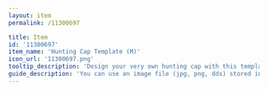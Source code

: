 ```yaml
---
layout: item
permalink: /11300697

title: Item
id: '11300697'
item_name: 'Hunting Cap Template (M)'
icon_url: '11300697.png'
tooltip_description: 'Design your very own hunting cap with this template.'
guide_description: 'You can use an image file (jpg, png, dds) stored in the MapleStory2\Custom\Equip folder.'
---
```

